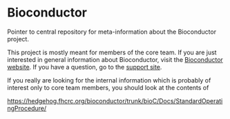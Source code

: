 # Bioconductor
Pointer to central repository for meta-information about the Bioconductor project.

This project is mostly meant for members of the core team. If you are just interested in general information about 
Bioconductor, visit the [Bioconductor website](http://bioconductor.org). If you have a question,
go to the [support site](https://support.bioconductor.org/).

If you really are looking for the internal information which is probably of interest
only to core team members, you should look at the contents of

https://hedgehog.fhcrc.org/bioconductor/trunk/bioC/Docs/StandardOperatingProcedure/




